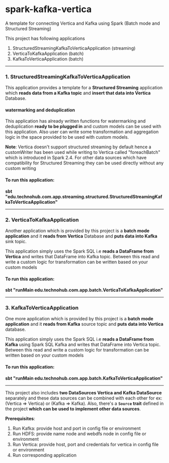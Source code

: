 # spark-kafka-vertica
A template for connecting Vertica and Kafka using Spark (Batch mode and Structured Streaming)

This project has following applications

1. StructuredStreamingKafkaToVerticaApplication (streaming)
2. VerticaToKafkaApplication (batch)
3. KafkaToVerticaApplication (batch)
***
### 1. StructuredStreamingKafkaToVerticaApplication
This application provides a template for a **Structured Streaming**
application which **reads data from a Kafka topic** and **insert that
data into Vertica** Database.
#### watermarking and deduplication
This application has already written functions for watermarking and
deduplication **ready to be plugged in** and custom models can be used
with this application. Also user can write some transformation and
aggregation logic in the space provided to be used with custom models.

**Note**: Vertica doesn't support structured streaming by default hence a
customWriter has been used while writing to Vertica called
"foreachBatch" which is introduced in Spark 2.4. For other data sources
which have compatibility for Structured Streaming they can be used
directly without any custom writing

#### To run this application:

**sbt
"edu.technohub.com.app.streaming.structured.StructuredStreamingKafkaToVerticaApplication"**
***

### 2. VerticaToKafkaApplication
Another application which is provided by this project is a **batch mode
application** and it **reads from Vertica** Database and **puts data
into Kafka** sink topic.

This application simply uses the Spark SQL i.e **reads a DataFrame from
Vertica** and writes that DataFrame into Kafka topic. Between this read
and write a custom logic for transformation can be written based on your
custom models

#### To run this application:

**sbt "runMain edu.technohub.com.app.batch.VerticaToKafkaApplication"**
***

### 3. KafkaToVerticaApplication
One more application which is provided by this project is a **batch mode
application** and it **reads from Kafka** source topic and **puts data
into Vertica** database.

This application simply uses the Spark SQL i.e **reads a DataFrame from
Kafka** using Spark SQL Kafka and writes that DataFrame into Vertica
topic. Between this read and write a custom logic for transformation can
be written based on your custom models

#### To run this application:

**sbt "runMain edu.technohub.com.app.batch.KafkaToVerticaApplication"**

***

This project also includes **two DataSources Vertica and Kafka
DataSource** separately and these data sources can be combined with each
other for ex: (Vertica => Vertica) or (Kafka => Kafka). Also, there's a
**`Source` trait** defined in the project **which can be used to implement
other data sources**.

**Prerequisites**:

1. Run Kafka: provide host and port in config file or environment
2. Run HDFS: provide name node and webdfs node in config file or environment
3. Run Vertica: provide host, port and credentials for vertica in config file or environment
4. Run corresponding application